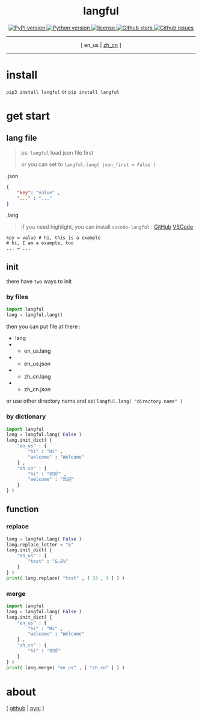 <div align = "center" >
    <h1>langful</h1>
    <a href = "https://pypi.org/project/langful" >
        <img alt = "PyPI version" src = "https://img.shields.io/pypi/v/langful?color=blue" >
    </a>
    <a href = "https://www.python.org" >
        <img alt = "Python version" src = "https://img.shields.io/badge/python-3.6+-blue" >
    </a>
    <a href = "https://opensource.org/license/mit" >
        <img alt = "license" src = "https://img.shields.io/badge/license-MIT-blue" >
    </a>
    <a href = "https://github.com/cueavy/langful" >
        <img alt = "Github stars" src = "https://img.shields.io/github/stars/cueavy/langful?color=blue" >
    </a>
    <a href = "https://github.com/cueavy/langful" >
        <img alt = "Github issues" src = "https://img.shields.io/github/issues/cueavy/langful?color=blue" >
    </a>

---

[
en_us
|
[zh_cn](./README-zh_cn.md)
]

---

</div>

# install

`pip3 install langful` or `pip install langful`

# get start

## lang file

> ps: `langful` load json file first
>
> or you can set to `langful.lang( json_first = False )`

.json

```json
{
    "key": "value" ,
    "..." : "..."
}
```

.lang

> if you need highlight, you can install `vscode-langful` : [GitHub](https://github.com/cueavy/vscode-langful) [VSCode](https://marketplace.visualstudio.com/items?itemName=cueavyqwp.langful)

```
key = value # hi, this is a example
# hi, I am a example, too
... = ...
```

## init

there have `two` ways to init

### by files

```python
import langful
lang = langful.lang()
```

then you can put file at there :

* lang
* * en_us.lang
* * en_us.json
* * zh_cn.lang
* * zh_cn.json

or use other directory name and set `langful.lang( "directory name" )`

### by dictionary

```python
import langful
lang = langful.lang( False )
lang.init_dict( {
    "en_us" : {
        "hi" : "Hi" ,
        "welcome" : "Welcome"
    } ,
    "zh_cn" : {
        "hi" : "你好" ,
        "welcome" : "欢迎"
    }
} )
```

## function

### replace

```python
lang = langful.lang( False )
lang.replace_letter = "&"
lang.init_dict( {
    "en_us" : {
        "test" : "&.&%"
    }
} )
print( lang.replace( "test" , [ 33 , 3 ] ) )
```

### merge

```python
import langful
lang = langful.lang( False )
lang.init_dict( {
    "en_us" : {
        "hi" : "Hi" ,
        "welcome" : "Welcome"
    } ,
    "zh_cn" : {
        "hi" : "你好"
    }
} )
print( lang.merge( "en_us" , [ "zh_cn" ] ) )
```

# about

[
[github](https://github.com/cueavy/langful)
|
[pypi](https://pypi.org/project/langful)
]
